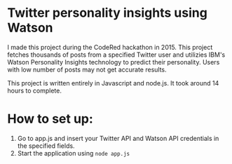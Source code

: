 # Twitter personality insights using Watson
I made this project during the CodeRed hackathon in 2015. This project fetches thousands of posts from a specified Twitter user and utilizies IBM's Watson Personality Insights technology to predict their personality. Users with low number of posts may not get accurate results.

This project is written entirely in Javascript and node.js. It took around 14 hours to complete.

# How to set up:

 1. Go to app.js and insert your Twitter API and Watson API credentials in the specified fields.
 2. Start the application using `node app.js`
